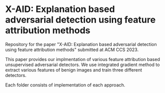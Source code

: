 # X-AID: Explanation based adversarial detection using feature attribution methods 

Repository for the paper "X-AID: Explanation based adversarial detection using feature attribution methods" submitted at ACM CCS 2023. 

This paper provides our implmentation of various feature attribution based unsupervised adversarial detectors. We use integrated gradient method to extract various features of benign images and train three different detectors.

Each folder consists of implementation of each approach. 
